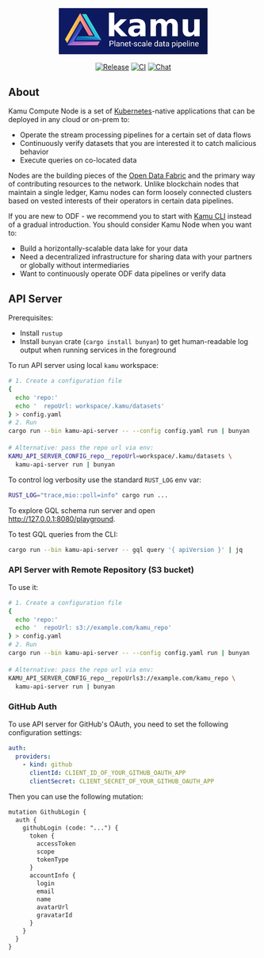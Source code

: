 <div align="center">

<img alt="kamu - planet-scale data pipeline" src="docs/readme_files/kamu_logo.png" width=300/>

<p>

[![Release](https://img.shields.io/github/v/release/kamu-data/kamu-node?include_prereleases&logo=rust&logoColor=orange&style=for-the-badge)](https://github.com/kamu-data/kamu-node/releases/latest)
[![CI](https://img.shields.io/github/actions/workflow/status/kamu-data/kamu-node/build.yaml?logo=githubactions&label=CI&logoColor=white&style=for-the-badge&branch=master)](https://github.com/kamu-data/kamu-node/actions)
[![Chat](https://shields.io/discord/898726370199359498?style=for-the-badge&logo=discord&label=Discord)](https://discord.gg/nU6TXRQNXC)

</p>
</div>

## About

Kamu Compute Node is a set of [Kubernetes](https://kubernetes.io/)-native applications that can be deployed in any cloud or on-prem to:

- Operate the stream processing pipelines for a certain set of data flows
- Continuously verify datasets that you are interested it to catch malicious behavior
- Execute queries on co-located data

Nodes are the building pieces of the [Open Data Fabric](https://docs.kamu.dev/odf/) and the primary way of contributing resources to the network. Unlike blockchain nodes that maintain a single ledger, Kamu nodes can form loosely connected clusters based on vested interests of their operators in certain data pipelines.

If you are new to ODF - we recommend you to start with [Kamu CLI](https://github.com/kamu-data/kamu-cli/) instead of a gradual introduction. You should consider Kamu Node when you want to:
- Build a horizontally-scalable data lake for your data
- Need a decentralized infrastructure for sharing data with your partners or globally without intermediaries
- Want to continuously operate ODF data pipelines or verify data


## API Server
Prerequisites:
* Install `rustup`
* Install `bunyan` crate (`cargo install bunyan`) to get human-readable log output when running services in the foreground

To run API server using local `kamu` workspace:

```bash
# 1. Create a configuration file
{
  echo 'repo:'
  echo '  repoUrl: workspace/.kamu/datasets'
} > config.yaml
# 2. Run
cargo run --bin kamu-api-server -- --config config.yaml run | bunyan

# Alternative: pass the repo url via env:
KAMU_API_SERVER_CONFIG_repo__repoUrl=workspace/.kamu/datasets \
  kamu-api-server run | bunyan
```

To control log verbosity use the standard `RUST_LOG` env var:

```bash
RUST_LOG="trace,mio::poll=info" cargo run ...
```

To explore GQL schema run server and open http://127.0.0.1:8080/playground.

To test GQL queries from the CLI:

```bash
cargo run --bin kamu-api-server -- gql query '{ apiVersion }' | jq
```


### API Server with Remote Repository (S3 bucket)

To use it:

```bash
# 1. Create a configuration file
{
  echo 'repo:'
  echo '  repoUrl: s3://example.com/kamu_repo'
} > config.yaml
# 2. Run
cargo run --bin kamu-api-server -- --config config.yaml run | bunyan

# Alternative: pass the repo url via env:
KAMU_API_SERVER_CONFIG_repo__repoUrls3://example.com/kamu_repo \
  kamu-api-server run | bunyan
```


### GitHub Auth
To use API server for GitHub's OAuth, you need to set the following configuration settings:

```yaml
auth:
  providers:
    - kind: github
      clientId: CLIENT_ID_OF_YOUR_GITHUB_OAUTH_APP
      clientSecret: CLIENT_SECRET_OF_YOUR_GITHUB_OAUTH_APP
```

Then you can use the following mutation:

```gql
mutation GithubLogin {
  auth {
    githubLogin (code: "...") {
      token {
        accessToken
        scope
        tokenType
      }
      accountInfo {
        login
        email
        name
        avatarUrl
        gravatarId
      }
    }
  }
}
```
